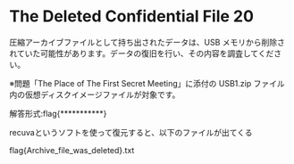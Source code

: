# The Deleted Confidential File 20
圧縮アーカイブファイルとして持ち出されたデータは、USB メモリから削除されていた可能性があります。データの復旧を行い、その内容を調査してください。

※問題「The Place of The First Secret Meeting」に添付の USB1.zip ファイル内の仮想ディスクイメージファイルが対象です。

解答形式:flag{***********}

recuvaというソフトを使って復元すると、以下のファイルが出てくる

flag{Archive_file_was_deleted}.txt
